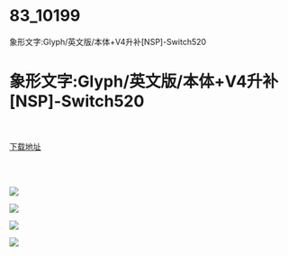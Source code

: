 # 83_10199
象形文字:Glyph/英文版/本体+V4升补[NSP]-Switch520
# 象形文字:Glyph/英文版/本体+V4升补[NSP]-Switch520
 <br/></br>
[下载地址](https://www.switch520.cc/article/10199 "下载地址")
<br/></br>

<p>&nbsp;</p>
<p><img src="https://www.switch520.cc/muke_img/upload_art_editor_20210305-1_94c9b81a203b52b8e1f8bb80274ef71f.jpg"></p>
<p><img src="https://www.switch520.cc/muke_img/upload_art_editor_20210305-1_e606b9c869abf95d025e655559f68084.jpg"></p>
<p><img src="https://www.switch520.cc/muke_img/upload_art_editor_20210305-1_b46bda415ea6cd19c55ff0842b580764.jpg"></p>
<p><img src="https://www.switch520.cc/muke_img/upload_art_editor_20210305-1_54331781d56a230f6962b5a6fd5f08c8.jpg"></p>
<p><strong>&nbsp;</strong></p>
